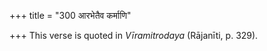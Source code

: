+++
title = "300 आरभेतैव कर्माणि"

+++
This verse is quoted in *Vīramitrodaya* (Rājanīti, p. 329).


